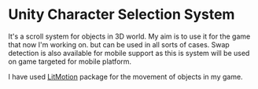 # Unity Character Selection System

It's a scroll system for objects in 3D world. My aim is to use it for the game that now I'm working on.
but can be used in all sorts of cases. Swap detection is also available for mobile support as this is system
will be used on game targeted for mobile platform. 

I have used [LitMotion](https://github.com/AnnulusGames/LitMotion/tree/main) package for the movement of 
objects in my game. 
